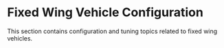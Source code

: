 # Fixed Wing Vehicle Configuration

This section contains configuration and tuning topics related to fixed wing vehicles.
